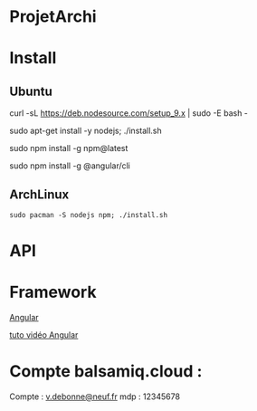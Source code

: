 # ProjetArchi

# Install

## Ubuntu
curl -sL https://deb.nodesource.com/setup_9.x | sudo -E bash -

sudo apt-get install -y nodejs; ./install.sh

sudo npm install -g npm@latest

sudo npm install -g @angular/cli

## ArchLinux
`
sudo pacman -S nodejs npm; ./install.sh
`

# API



# Framework
[Angular](https://angular.io/)

[tuto vidéo Angular](https://www.grafikart.fr/formations/angularjs)

# Compte balsamiq.cloud :

Compte : v.debonne@neuf.fr
mdp : 12345678
